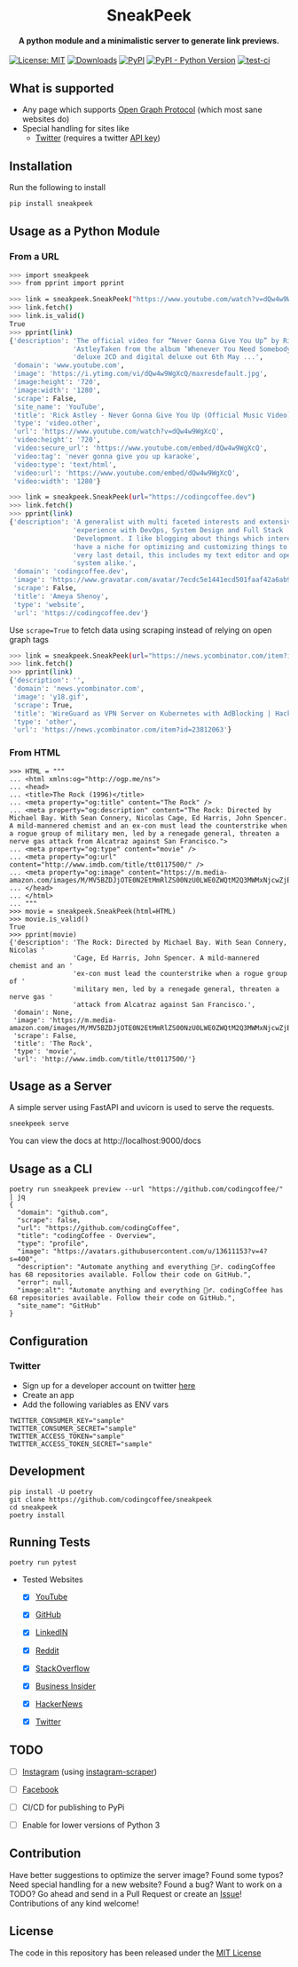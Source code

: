 
<div align="center">
  <h1>
    SneakPeek
  </h1>
  <h4>A python module and a minimalistic server to generate link previews.</h4>
</div>

[![License: MIT](https://img.shields.io/badge/License-MIT-green.svg)](https://opensource.org/licenses/MIT)
[![Downloads](https://pepy.tech/badge/sneakpeek)](https://pepy.tech/project/sneakpeek)
[![PyPI](https://img.shields.io/pypi/v/sneakpeek)](https://pypi.org/project/sneakpeek)
[![PyPI - Python Version](https://img.shields.io/pypi/pyversions/sneakpeek)](https://pypi.org/project/sneakpeek)
[![test-ci](https://img.shields.io/github/workflow/status/codingcoffee/sneakpeek/test-ci)](https://github.com/codingCoffee/sneakpeek/actions)


## What is supported

- Any page which supports [Open Graph Protocol](https://ogp.me) (which most sane websites do)
- Special handling for sites like
  - [Twitter](https://twitter.com) (requires a twitter [API key](https://developer.twitter.com/))


## Installation

Run the following to install

```sh
pip install sneakpeek
```


## Usage as a Python Module

### From a URL

```sh
>>> import sneakpeek
>>> from pprint import pprint

>>> link = sneakpeek.SneakPeek("https://www.youtube.com/watch?v=dQw4w9WgXcQ")
>>> link.fetch()
>>> link.is_valid()
True
>>> pprint(link)
{'description': 'The official video for “Never Gonna Give You Up” by Rick '
                'AstleyTaken from the album ‘Whenever You Need Somebody’ – '
                'deluxe 2CD and digital deluxe out 6th May ...',
 'domain': 'www.youtube.com',
 'image': 'https://i.ytimg.com/vi/dQw4w9WgXcQ/maxresdefault.jpg',
 'image:height': '720',
 'image:width': '1280',
 'scrape': False,
 'site_name': 'YouTube',
 'title': 'Rick Astley - Never Gonna Give You Up (Official Music Video)',
 'type': 'video.other',
 'url': 'https://www.youtube.com/watch?v=dQw4w9WgXcQ',
 'video:height': '720',
 'video:secure_url': 'https://www.youtube.com/embed/dQw4w9WgXcQ',
 'video:tag': 'never gonna give you up karaoke',
 'video:type': 'text/html',
 'video:url': 'https://www.youtube.com/embed/dQw4w9WgXcQ',
 'video:width': '1280'}

>>> link = sneakpeek.SneakPeek(url="https://codingcoffee.dev")
>>> link.fetch()
>>> pprint(link)
{'description': 'A generalist with multi faceted interests and extensive '
                'experience with DevOps, System Design and Full Stack '
                'Development. I like blogging about things which interest me, '
                'have a niche for optimizing and customizing things to the '
                'very last detail, this includes my text editor and operating '
                'system alike.',
 'domain': 'codingcoffee.dev',
 'image': 'https://www.gravatar.com/avatar/7ecdc5e1441ecd501faaf42a6ab9d6c0?s=200',
 'scrape': False,
 'title': 'Ameya Shenoy',
 'type': 'website',
 'url': 'https://codingcoffee.dev'}
```

Use `scrape=True` to fetch data using scraping instead of relying on open graph tags

```sh
>>> link = sneakpeek.SneakPeek(url="https://news.ycombinator.com/item?id=23812063", scrape=True)
>>> link.fetch()
>>> pprint(link)
{'description': '',
 'domain': 'news.ycombinator.com',
 'image': 'y18.gif',
 'scrape': True,
 'title': 'WireGuard as VPN Server on Kubernetes with AdBlocking | Hacker News',
 'type': 'other',
 'url': 'https://news.ycombinator.com/item?id=23812063'}
 ```

### From HTML

```
>>> HTML = """
... <html xmlns:og="http://ogp.me/ns">
... <head>
... <title>The Rock (1996)</title>
... <meta property="og:title" content="The Rock" />
... <meta property="og:description" content="The Rock: Directed by Michael Bay. With Sean Connery, Nicolas Cage, Ed Harris, John Spencer. A mild-mannered chemist and an ex-con must lead the counterstrike when a rogue group of military men, led by a renegade general, threaten a nerve gas attack from Alcatraz against San Francisco.">
... <meta property="og:type" content="movie" />
... <meta property="og:url" content="http://www.imdb.com/title/tt0117500/" />
... <meta property="og:image" content="https://m.media-amazon.com/images/M/MV5BZDJjOTE0N2EtMmRlZS00NzU0LWE0ZWQtM2Q3MWMxNjcwZjBhXkEyXkFqcGdeQXVyNDk3NzU2MTQ@._V1_FMjpg_UX1000_.jpg">
... </head>
... </html>
... """
>>> movie = sneakpeek.SneakPeek(html=HTML)
>>> movie.is_valid()
True
>>> pprint(movie)
{'description': 'The Rock: Directed by Michael Bay. With Sean Connery, Nicolas '
                'Cage, Ed Harris, John Spencer. A mild-mannered chemist and an '
                'ex-con must lead the counterstrike when a rogue group of '
                'military men, led by a renegade general, threaten a nerve gas '
                'attack from Alcatraz against San Francisco.',
 'domain': None,
 'image': 'https://m.media-amazon.com/images/M/MV5BZDJjOTE0N2EtMmRlZS00NzU0LWE0ZWQtM2Q3MWMxNjcwZjBhXkEyXkFqcGdeQXVyNDk3NzU2MTQ@._V1_FMjpg_UX1000_.jpg',
 'scrape': False,
 'title': 'The Rock',
 'type': 'movie',
 'url': 'http://www.imdb.com/title/tt0117500/'}
```


## Usage as a Server

A simple server using FastAPI and uvicorn is used to serve the requests.

```sh
sneekpeek serve
```

You can view the docs at http://localhost:9000/docs


## Usage as a CLI

```
poetry run sneakpeek preview --url "https://github.com/codingcoffee/" | jq
{
  "domain": "github.com",
  "scrape": false,
  "url": "https://github.com/codingCoffee",
  "title": "codingCoffee - Overview",
  "type": "profile",
  "image": "https://avatars.githubusercontent.com/u/13611153?v=4?s=400",
  "description": "Automate anything and everything 🙋‍♂️. codingCoffee has 68 repositories available. Follow their code on GitHub.",
  "error": null,
  "image:alt": "Automate anything and everything 🙋‍♂️. codingCoffee has 68 repositories available. Follow their code on GitHub.",
  "site_name": "GitHub"
}
```

## Configuration

### Twitter

- Sign up for a developer account on twitter [here](https://developer.twitter.com/)
- Create an app
- Add the following variables as ENV vars


```
TWITTER_CONSUMER_KEY="sample"
TWITTER_CONSUMER_SECRET="sample"
TWITTER_ACCESS_TOKEN="sample"
TWITTER_ACCESS_TOKEN_SECRET="sample"
```


## Development

```
pip install -U poetry
git clone https://github.com/codingcoffee/sneakpeek
cd sneakpeek
poetry install
```


## Running Tests

```sh
poetry run pytest
```

- Tested Websites
  - [x] [YouTube](https://youtube.com)
  - [x] [GitHub](https://github.com)
  - [x] [LinkedIN](https://linkedin.com)
  - [x] [Reddit](https://reddit.com)
  - [x] [StackOverflow](https://stackoverflow.com)
  - [x] [Business Insider](https://www.businessinsider.in)
  - [x] [HackerNews](https://news.ycombinator.com/)
  - [x] [Twitter](https://twitter.com)


## TODO

- [ ] [Instagram](https://instagram.com) (using [instagram-scraper](https://github.com/arc298/instagram-scraper))
- [ ] [Facebook](https://www.businessinsider.in)
- [ ] CI/CD for publishing to PyPi
- [ ] Enable for lower versions of Python 3


## Contribution

Have better suggestions to optimize the server image? Found some typos? Need special handling for a new website? Found a bug? Want to work on a TODO? Go ahead and send in a Pull Request or create an [Issue](https://github.com/codingcoffee/sneakpeek/issues)! Contributions of any kind welcome!


## License

The code in this repository has been released under the [MIT License](https://opensource.org/licenses/MIT)

